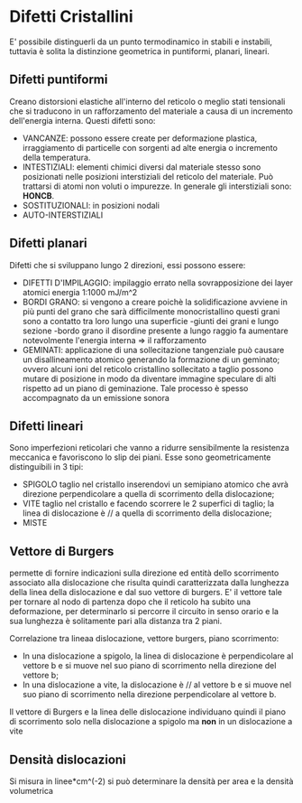 # Difetti Cristallini

E' possibile distinguerli da un punto termodinamico in stabili e instabili, tuttavia è solita la distinzione geometrica in puntiformi, planari, lineari.

## Difetti puntiformi

Creano distorsioni elastiche all'interno del reticolo o meglio stati tensionali che si traducono in un rafforzamento del materiale a causa di un incremento dell'energia interna. Questi difetti sono:
- VANCANZE: possono essere create per deformazione plastica, irraggiamento di particelle con sorgenti ad alte energia o incremento della temperatura.
- INTESTIZIALI: elementi chimici diversi dal materiale stesso sono posizionati nelle posizioni interstiziali del reticolo del materiale. Può trattarsi di atomi non voluti o impurezze. In generale gli interstiziali sono: **HONCB**.
- SOSTITUZIONALI: in posizioni nodali
- AUTO-INTERSTIZIALI

## Difetti planari

Difetti che si sviluppano lungo 2 direzioni, essi possono essere:
- DIFETTI D'IMPILAGGIO: impilaggio errato nella sovrapposizione dei layer atomici energia 1:1000 mJ/m^2
- BORDI GRANO: si vengono a creare poichè la solidificazione avviene in più punti del grano che sarà difficilmente monocristallino questi grani sono a contatto tra loro lungo una superficie -giunti dei grani e lungo sezione -bordo grano il disordine presente a lungo raggio fa aumentare notevolmente l'energia interna => il rafforzamento
- GEMINATI: applicazione di una sollecitazione tangenziale può causare un disallineamento atomico generando la formazione di un geminato; ovvero alcuni ioni del reticolo cristallino sollecitato a taglio possono mutare di posizione in modo da diventare immagine speculare di alti rispetto ad un piano di geminazione. Tale processo è spesso accompagnato da un emissione sonora

## Difetti lineari

Sono imperfezioni reticolari che vanno a ridurre sensibilmente la resistenza meccanica e favoriscono lo slip dei piani. Esse sono geometricamente distinguibili in 3 tipi:

- SPIGOLO taglio nel cristallo inserendovi un semipiano atomico che avrà direzione perpendicolare a quella di scorrimento della dislocazione;
- VITE taglio nel cristallo e facendo scorrere le 2 superfici di taglio; la linea di dislocazione è // a quella di scorrimento della dislocazione;
- MISTE

## Vettore di Burgers

permette di fornire indicazioni sulla direzione ed entità dello scorrimento associato alla dislocazione che risulta quindi caratterizzata dalla lunghezza della linea della dislocazione e dal suo vettore di burgers.
E' il vettore tale per tornare al nodo di partenza dopo che il reticolo ha subito una deformazione, per determinarlo si percorre il circuito in senso orario e la sua lunghezza è solitamente pari alla distanza tra 2 piani.

Correlazione tra lineaa dislocazione, vettore burgers, piano scorrimento:

* In una dislocazione a spigolo, la linea di dislocazione è perpendicolare al vettore b e si muove nel suo piano di scorrimento nella direzione del vettore b;
* In una dislocazione a vite, la dislocazione è // al vettore b e si muove nel suo piano di scorrimento nella direzione perpendicolare al vettore b.

Il vettore di Burgers e la linea delle dislocazione individuano quindi il piano di scorrimento solo nella dislocazione a spigolo ma **non** in un dislocazione a vite

## Densità dislocazioni

Si misura in linee*cm^(-2) si può determinare la densità per area e la densità volumetrica
